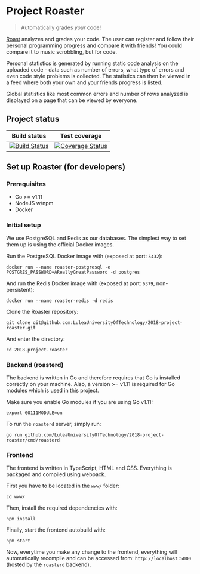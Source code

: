 Project Roaster
===============
> Automatically grades _your_ code!

[Roast](https://roast.software) analyzes and grades your code. The user can
register and follow their personal programming progress and compare it with
friends! You could compare it to music scrobbling, but for code.

Personal statistics is generated by running static code analysis on the uploaded
code - data such as number of errors, what type of errors and even code style
problems is collected. The statistics can then be viewed in a feed where both
your own and your friends progress is listed.

Global statistics like most common errors and number of rows analyzed is
displayed on a page that can be viewed by everyone.

## Project status
| Build status | Test coverage |
|:------------:|:-------------:|
| [![Build Status](https://travis-ci.org/LuleaUniversityOfTechnology/2018-project-roaster.svg?branch=master)](https://travis-ci.org/LuleaUniversityOfTechnology/2018-project-roaster) | [![Coverage Status](https://coveralls.io/repos/github/LuleaUniversityOfTechnology/2018-project-roaster/badge.svg)](https://coveralls.io/github/LuleaUniversityOfTechnology/2018-project-roaster) |

## Set up Roaster (for developers)
### Prerequisites
 * Go >= v1.11
 * NodeJS w/npm
 * Docker

### Initial setup
We use PostgreSQL and Redis as our databases. The simplest way to set them up is
using the official Docker images.

Run the PostgreSQL Docker image with (exposed at port: `5432`):
```
docker run --name roaster-postgresql -e POSTGRES_PASSWORD=AReallyGreatPassword -d postgres
```

And run the Redis Docker image with (exposed at port: `6379`, non-persistent):
```
docker run --name roaster-redis -d redis
```

Clone the Roaster repository:
```
git clone git@github.com:LuleaUniversityOfTechnology/2018-project-roaster.git
```

And enter the directory:
```
cd 2018-project-roaster
```

### Backend (roasterd)
The backend is written in Go and therefore requires that Go is installed
correctly on your machine. Also, a version >= v1.11 is required for Go modules
which is used in this project.

Make sure you enable Go modules if you are using Go v1.11:
```
export GO111MODULE=on
```

To run the `roasterd` server, simply run:
```
go run github.com/LuleaUniversityOfTechnology/2018-project-roaster/cmd/roasterd
```

### Frontend
The frontend is written in TypeScript, HTML and CSS. Everything is packaged and
compiled using webpack.

First you have to be located in the `www/` folder:
```
cd www/
```

Then, install the required dependencies with:
```
npm install
```

Finally, start the frontend autobuild with:
```
npm start
```

Now, everytime you make any change to the frontend, everything will
automatically recompile and can be accessed from: `http://localhost:5000`
(hosted by the `roasterd` backend).
